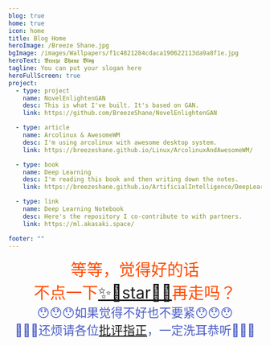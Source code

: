 ```yaml
---
blog: true
home: true
icon: home
title: Blog Home
heroImage: /Breeze Shane.jpg
bgImage: /images/Wallpapers/f1c4821284cdaca190622113da9a8f1e.jpg
heroText: 𝕭𝖗𝖊𝖊𝖟𝖊 𝕾𝖍𝖆𝖓𝖊 𝕭𝖑𝖔𝖌
tagline: You can put your slogan here
heroFullScreen: true
project:
  - type: project
    name: NovelEnlightenGAN
    desc: This is what I've built. It's based on GAN.
    link: https://github.com/BreezeShane/NovelEnlightenGAN

  - type: article
    name: Arcolinux & AwesomeWM
    desc: I'm using arcolinux with awesome desktop system.
    link: https://breezeshane.github.io/Linux/ArcolinuxAndAwesomeWM/

  - type: book
    name: Deep Learning
    desc: I'm reading this book and then writing down the notes.
    link: https://breezeshane.github.io/ArtificialIntelligence/DeepLearning/%E5%89%8D%E8%A8%80/

  - type: link
    name: Deep Learning Notebook
    desc: Here's the repository I co-contribute to with partners.
    link: https://ml.akasaki.space/

footer: ""
---
```

<style>
  .hero-logo {
    border-radius: 50%;
  }
  h1,.description {
    color: black;
  }
</style>
<center><p><font color="#ff4c00" size=6>等等，觉得好的话<br>不点一下<a href="https://github.com/BreezeShane?tab=repositories">✨🌟star🌟✨</a>再走吗？</font><br><font color="#4b5cc4" size=5>😯😯😯如果觉得不好也不要紧😯😯😯<br>🤗🤗🤗还烦请各位<a href="https://github.com/BreezeShane/BreezeShane.github.io/issues">批评指正</a>，一定洗耳恭听🤗🤗🤗</font></p></center>

